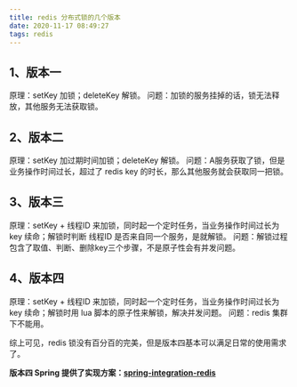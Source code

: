 ```yaml
---
title: redis 分布式锁的几个版本
date: 2020-11-17 08:49:27
tags: redis
---
```


## 1、版本一

原理：setKey 加锁；deleteKey 解锁。
问题：加锁的服务挂掉的话，锁无法释放，其他服务无法获取锁。

## 2、版本二

原理：setKey 加过期时间加锁；deleteKey 解锁。
问题：A服务获取了锁，但是业务操作时间过长，超过了 redis key 的时长，那么其他服务就会获取同一把锁。

## 3、版本三

原理：setKey + 线程ID 来加锁，同时起一个定时任务，当业务操作时间过长为 key 续命；解锁时判断 线程ID 是否来自同一个服务，是就解锁。
问题：解锁过程包含了取值、判断、删除key三个步骤，不是原子性会有并发问题。

## 4、版本四

原理：setKey + 线程ID 来加锁，同时起一个定时任务，当业务操作时间过长为 key 续命；解锁时用 lua 脚本的原子性来解锁，解决并发问题。
问题：redis 集群下不能用。

综上可见，redis 锁没有百分百的完美，但是版本四基本可以满足日常的使用需求了。

**版本四 Spring 提供了实现方案：[spring-integration-redis](https://docs.spring.io/spring-integration/reference/html/redis.html)**